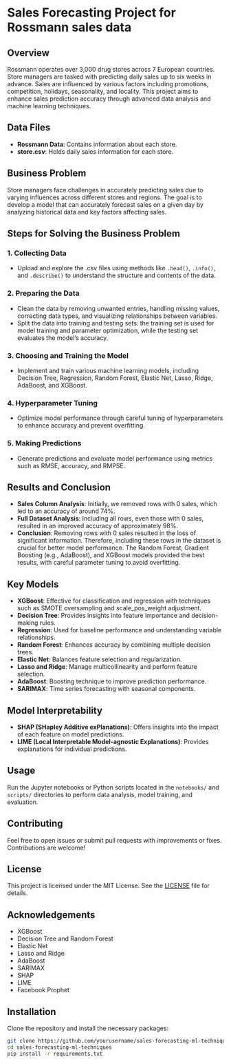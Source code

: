 # Sales Forecasting Project for Rossmann sales data

## Overview
Rossmann operates over 3,000 drug stores across 7 European countries. Store managers are tasked with predicting daily sales up to six weeks in advance. Sales are influenced by various factors including promotions, competition, holidays, seasonality, and locality. This project aims to enhance sales prediction accuracy through advanced data analysis and machine learning techniques.

## Data Files
- **Rossmann Data**: Contains information about each store.
- **store.csv**: Holds daily sales information for each store.

## Business Problem
Store managers face challenges in accurately predicting sales due to varying influences across different stores and regions. The goal is to develop a model that can accurately forecast sales on a given day by analyzing historical data and key factors affecting sales.

## Steps for Solving the Business Problem

### 1. Collecting Data
- Upload and explore the .csv files using methods like `.head()`, `.info()`, and `.describe()` to understand the structure and contents of the data.

### 2. Preparing the Data
- Clean the data by removing unwanted entries, handling missing values, correcting data types, and visualizing relationships between variables.
- Split the data into training and testing sets: the training set is used for model training and parameter optimization, while the testing set evaluates the model’s accuracy.

### 3. Choosing and Training the Model
- Implement and train various machine learning models, including Decision Tree, Regression, Random Forest, Elastic Net, Lasso, Ridge, AdaBoost, and XGBoost.

### 4. Hyperparameter Tuning
- Optimize model performance through careful tuning of hyperparameters to enhance accuracy and prevent overfitting.

### 5. Making Predictions
- Generate predictions and evaluate model performance using metrics such as RMSE, accuracy, and RMPSE.

## Results and Conclusion
- **Sales Column Analysis**: Initially, we removed rows with 0 sales, which led to an accuracy of around 74%.
- **Full Dataset Analysis**: Including all rows, even those with 0 sales, resulted in an improved accuracy of approximately 98%.
- **Conclusion**: Removing rows with 0 sales resulted in the loss of significant information. Therefore, including these rows in the dataset is crucial for better model performance. The Random Forest, Gradient Boosting (e.g., AdaBoost), and XGBoost models provided the best results, with careful parameter tuning to avoid overfitting.

## Key Models
- **XGBoost**: Effective for classification and regression with techniques such as SMOTE oversampling and scale_pos_weight adjustment.
- **Decision Tree**: Provides insights into feature importance and decision-making rules.
- **Regression**: Used for baseline performance and understanding variable relationships.
- **Random Forest**: Enhances accuracy by combining multiple decision trees.
- **Elastic Net**: Balances feature selection and regularization.
- **Lasso and Ridge**: Manage multicollinearity and perform feature selection.
- **AdaBoost**: Boosting technique to improve prediction performance.
- **SARIMAX**: Time series forecasting with seasonal components.

## Model Interpretability
- **SHAP (SHapley Additive exPlanations)**: Offers insights into the impact of each feature on model predictions.
- **LIME (Local Interpretable Model-agnostic Explanations)**: Provides explanations for individual predictions.
  
## Usage
Run the Jupyter notebooks or Python scripts located in the `notebooks/` and `scripts/` directories to perform data analysis, model training, and evaluation.

## Contributing
Feel free to open issues or submit pull requests with improvements or fixes. Contributions are welcome!

## License
This project is licensed under the MIT License. See the [LICENSE](LICENSE) file for details.

## Acknowledgements
- XGBoost
- Decision Tree and Random Forest
- Elastic Net
- Lasso and Ridge
- AdaBoost
- SARIMAX
- SHAP
- LIME
- Facebook Prophet

## Installation
Clone the repository and install the necessary packages:

```bash
git clone https://github.com/yourusername/sales-forecasting-ml-techniques.git
cd sales-forecasting-ml-techniques
pip install -r requirements.txt



